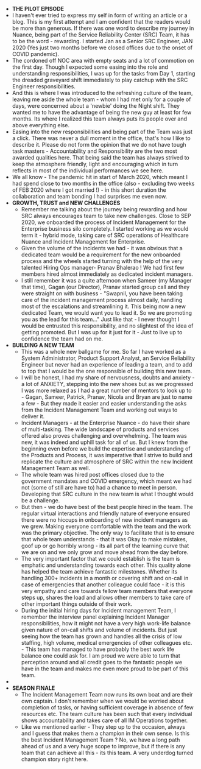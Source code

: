 - **THE PILOT EPISODE**
- I haven't ever tried to express my self in form of writing an article or a blog. This is my first attempt and I am confident that the readers would be more than generous.
  If there was one word to describe my journey in Nuance, being part of the Service Reliability Center (SRC) Team, it has to be the word - rewarding. I started Jan as a Senior SRC Engineer, JAN 2020 (Yes just two months before we closed offices due to the onset of COVID pandemic).
- The cordoned off NOC area with empty seats and a lot of commotion on the first day. 
  Though I expected some easing into the role and understanding responsibilities, I was up for the tasks from Day 1, starting the dreaded graveyard shift immediately to play catchup with the SRC Engineer responsibilities.
- And this is where I was introduced to the refreshing culture of the team, leaving me aside the whole team - whom I had met only for a couple of days, were concerned about a 'newbie' doing the Night shift. They wanted me to have the advantage of being the new guy at least for few months. Its where I realized this team always puts its people over and above everything else.
- Easing into the new responsibilities and being part of the Team was just a click. There was never a dull moment in the office, that's how I like to describe it. Please do not form the opinion that we do not have tough task masters - Accountability and Responsibility are the two most awarded qualities here. That being said the team has always strived to keep the atmosphere friendly, light and encouraging which in turn reflects in most of the individual performances we see here.
- We all know - The pandemic hit in start of March 2020, which meant I had spend close to two months in the office (also - excluding two weeks of FEB 2020 where I got married !) - in this short duration the collaboration and team bonding I had surprises me even now.
- **GROWTH, TRUST and NEW CHALLENGES**
	- Remember me talking about the journey being rewarding and how SRC always encourages team to take new challenges. Close to SEP 2020, we onboarded the process of Incident Management for the Enterprise business silo completely. I started working as we would term it - hybrid mode, taking care of SRC operations of Healthcare Nuance and Incident Management for Enterprise.
	- Given the volume of the incidents we had - it was obvious that a dedicated team would be a requirement for the new onboarded process and the wheels started turning with the help of the very talented Hiring Ops manager- Pranav Bhalerao ! We had first few members hired almost immediately as dedicated incident managers.
	- I still remember it was a quite afternoon when Sameer (my Manager that time), Gagan (our Director), Pranav started group call and they were straight on with business - "Swapnil, you have been taking care of the incident management process almost daily, handling most of the escalations and streamlining it. This being now a new dedicated Team, we would want you to lead it. So we are promoting you as the lead for this team..." Just like that - I never thought I would be entrusted this responsibility, and no slightest of the idea of getting promoted. But I was up for it just for it - Just to live up to confidence the team had on me.
- **BUILDING A NEW TEAM**
	- This was a whole new ballgame for me. So far I have worked as a System Administrator, Product Support Analyst, an Service Reliability Engineer but never had an experience of leading a team, and to add to top that I would be the one responsible of building this new team.
	- I will be honest, I had my share of nervousness, doubts and anxiety - a lot of ANXIETY, stepping into the new shoes but as we progressed I was more relaxed as I had a great number of mentors to look up to  - Gagan, Sameer, Patrick, Pranav, Nicola and Bryan are just to name a few - But they made it easier and easier understanding the asks from the Incident Management Team and working out ways to deliver it.
	- Incident Managers - at the Enterprise Nuance  - do have their share of multi-tasking. The wide landscape of products and services offered also proves challenging and overwhelming. The team was new, it was indeed and uphill task for all of us. But I knew from the beginning even before we build the expertise and understanding of the Products and Process, it was imperative that I strive to build and replicate the culture and atmosphere of SRC within the new Incident Management Team as well.
	- The whole team was hired post offices closed due to the government mandates and COVID emergency, which meant we had not (some of still are have to) had a chance to meet in person. Developing that SRC culture in the  new team is what I thought would be a challenge.
	- But then - we do have best of the best people hired in the team. The regular virtual interactions and friendly nature of everyone ensured there were no hiccups in onboarding of new incident managers as we grew. Making everyone comfortable with the team and the work was the primary objective. The only way to facilitate that is to ensure that whole team understands - that it was Okay to make mistakes, goof up or go horribly wrong - its all part of the learning curve that we are on and we only grow and move ahead from the day before.
	- The very important factor that we could establish is the team is emphatic and understanding towards each other. This quality alone has helped the team achieve fantastic milestones. Whether its handling 300+ incidents in a month or covering shift and on-call in case of emergencies that another colleague could face - it is this very empathy and care towards fellow team members that everyone steps up, shares the load and allows other members to take care of other important things outside of their work.
	- During the initial hiring days for Incident management Team,  I remember the interview panel explaining Incident Manager responsibilities, how it might not have a very high work-life balance given nature of on-call shifts and volume of incidents. But just seeing how the team has grown and handles all the crisis of low staffing, high volume, medical emergencies of other colleagues etc. - This team has managed to have probably the best work life balance one could ask for. I am proud we were able to turn that perception around and all credit goes to the fantastic people we have in the team and makes me even more proud to be part of this team.
-
- **SEASON FINALE**
	- The Incident Management Team now runs its own boat and are their own captain. I don't remember when we would be worried about completion of tasks, or having sufficient coverage in absence of few resources etc. The team culture has been such that every individual shows accountability and takes care of all IM Operations together.
	- Like we mentioned earlier - They step up to the occasion, always and I guess that makes them a champion in their own sense. Is this the best Incident Management Team ? No, we have a long path ahead of us and a very huge scope to improve, but if there is any team that can achieve all this - its this team. A very underdog turned champion story right here.